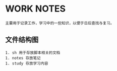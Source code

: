 # WORK NOTES

    主要用于记录工作，学习中的一些知识，以便于日后查找与复习。
## 文件结构图
    1. sh 用于存放脚本相关的文档
    1. notes 存放笔记
    1. study 存放学习内容     